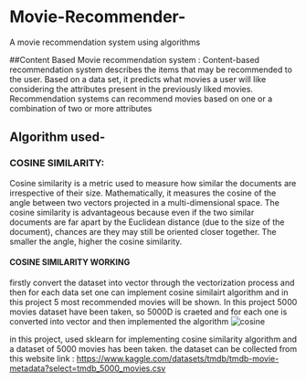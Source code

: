 # Movie-Recommender-
A movie recommendation system using algorithms 

##Content Based Movie recommendation system :
Content-based recommendation system describes the items that may be recommended to the user. Based on a data set, it predicts what movies a user will like considering the attributes present in the previously liked movies. Recommendation systems can recommend movies based on one or a combination of two or more attributes

## Algorithm used-
### COSINE SIMILARITY:
Cosine similarity is a metric used to measure how similar the documents are irrespective of their size. Mathematically, it measures the cosine of the angle between two vectors projected in a multi-dimensional space. The cosine similarity is advantageous because even if the two similar documents are far apart by the Euclidean distance (due to the size of the document), chances are they may still be oriented closer together. The smaller the angle, higher the cosine similarity.

#### COSINE SIMILARITY WORKING
firstly convert the dataset into vector through the vectorization process and then for each data set one can implement cosine similairt algorithm and in this project 5 most recommended movies will be shown. In this project 5000 movies dataset have been taken, so 5000D is craeted and for each one is converted into vector and then implemented the algorithm
![cosine](https://user-images.githubusercontent.com/99603868/170869925-2f2ff982-f321-4200-a232-186c40584e3b.jpg)



in this project, used sklearn for implementing cosine similarity algorithm and a dataset of 5000 movies has been taken.
the dataset can be collected from this website link :  https://www.kaggle.com/datasets/tmdb/tmdb-movie-metadata?select=tmdb_5000_movies.csv

